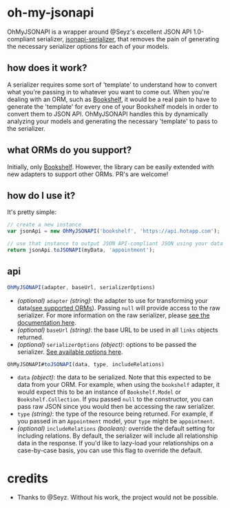 # oh-my-jsonapi
OhMyJSONAPI is a wrapper around @Seyz's excellent JSON API 1.0-compliant serializer, [jsonapi-serializer](https://github.com/SeyZ/jsonapi-serializer), that removes the pain of generating the necessary serializer options for each of your models.

## how does it work?
A serializer requires some sort of 'template' to understand how to convert what you're passing in to whatever you want to come out. When you're dealing with an ORM, such as [Bookshelf](https://github.com/tgriesser/bookshelf), it would be a real pain to have to generate the 'template' for every one of your Bookshelf models in order to convert them to JSON API. OhMyJSONAPI handles this by dynamically analyzing your models and generating the necessary 'template' to pass to the serializer.

## what ORMs do you support?
Initially, only [Bookshelf](https://github.com/tgriesser/bookshelf). However, the library can be easily extended with new adapters to support other ORMs. PR's are welcome!

## how do I use it?
It's pretty simple:

```javascript
// create a new instance
var jsonApi = new OhMyJSONAPI('bookshelf', 'https://api.hotapp.com');

// use that instance to output JSON API-compliant JSON using your data
return jsonApi.toJSONAPI(myData, 'appointment');
```

## api
```javascript
OhMyJSONAPI(adapter, baseUrl, serializerOptions)
```
- _(optional)_ `adapter` _(string)_: the adapter to use for transforming your data([see supported ORMs](#what-orms-do-you-support?)). Passing `null` will provide access to the raw serializer. For more information on the raw serializer, please [see the documentation here](https://github.com/SeyZ/jsonapi-serializer#documentation).
- _(optional)_ `baseUrl` _(string)_: the base URL to be used in all `links` objects returned.
- _(optional)_ `serializerOptions` _(object)_: options to be passed the serializer. [See available options here](https://github.com/SeyZ/jsonapi-serializer#documentation).

```javascript
OhMyJSONAPI#toJSONAPI(data, type, includeRelations)
```
- `data` _(object)_: the data to be serialized. Note that this expected to be data from your ORM. For example, when using the `bookshelf` adapter, it would expect this to be an instance of `Bookshelf.Model` or `Bookshelf.Collection`. If you passed `null` to the constructor, you can pass raw JSON since you would then be accessing the raw serializer.
- `type` _(string)_: the type of the resource being returned. For example, if you passed in an `Appointment` model, your `type` might be `appointment`.
- _(optional)_ `includeRelations` _(boolean)_: override the default setting for including relations. By default, the serializer will include all relationship data in the response. If you'd like to lazy-load your relationships on a case-by-case basis, you can use this flag to override the default.

# credits
- Thanks to @Seyz. Without his work, the project would not be possible.
